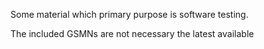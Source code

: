 Some material which primary purpose is software testing.

The included GSMNs are not necessary the latest available

